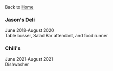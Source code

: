 Back to [Home](README.md)  

### Jason's Deli
June 2018-August 2020  
Table busser, Salad Bar attendant, and food runner

### Chili's
June 2021-August 2021  
Dishwasher  